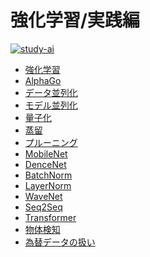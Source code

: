 # 強化学習/実践編

[![study-ai](https://ai999.careers/bnr_jdla.png)](https://study-ai.com/jdla/)

- [強化学習](https://colab.research.google.com/github/peta-m175/rabbit_challenge/blob/master/deep_learning/day4/reinforcement_learning.ipynb)
- [AlphaGo](https://colab.research.google.com/github/peta-m175/rabbit_challenge/blob/master/deep_learning/day4/alpha_go.ipynb)
- [データ並列化](https://colab.research.google.com/github/peta-m175/rabbit_challenge/blob/master/deep_learning/day4/data_parallelism.ipynb)
- [モデル並列化](https://colab.research.google.com/github/peta-m175/rabbit_challenge/blob/master/deep_learning/day4/model_parallelism.ipynb)
- [量子化](https://colab.research.google.com/github/peta-m175/rabbit_challenge/blob/master/deep_learning/day4/quantization.ipynb)
- [蒸留](https://colab.research.google.com/github/peta-m175/rabbit_challenge/blob/master/deep_learning/day4/distillation.ipynb)
- [プルーニング](https://colab.research.google.com/github/peta-m175/rabbit_challenge/blob/master/deep_learning/day4/pruning.ipynb)
- [MobileNet](https://colab.research.google.com/github/peta-m175/rabbit_challenge/blob/master/deep_learning/day4/mobile_net.ipynb)
- [DenceNet](https://colab.research.google.com/github/peta-m175/rabbit_challenge/blob/master/deep_learning/day4/dense_net.ipynb)
- [BatchNorm]()
- [LayerNorm]()
- [WaveNet]()
- [Seq2Seq]()
- [Transformer]()
- [物体検知]()
- [為替データの扱い]()
